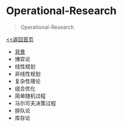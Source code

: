 # Operational-Research

> Operational-Research

[<<返回首页](index.md)

- [背景](1.背景.md)
- 博弈论
- 线性规划
- 非线性规划
- 复杂性理论
- 组合优化
- 简单随机过程
- 马尔可夫决策过程
- 排队论
- 库存论